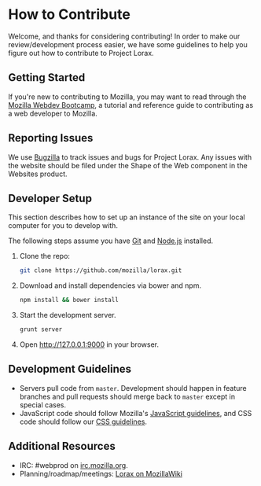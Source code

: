 # How to Contribute

Welcome, and thanks for considering contributing! In order to make our
review/development process easier, we have some guidelines to help you figure
out how to contribute to Project Lorax.


## Getting Started

If you're new to contributing to Mozilla, you may want to read through the
[Mozilla Webdev Bootcamp](http://mozweb.readthedocs.org/en/latest/), a tutorial
and reference guide to contributing as a web developer to Mozilla.


## Reporting Issues

We use [Bugzilla][] to track issues and bugs for Project Lorax. Any issues
with the website should be filed under the Shape of the Web component in the
Websites product.

[Bugzilla]: https://bugzilla.mozilla.org/buglist.cgi?product=Websites&component=Shape%20of%20the%20Web&resolution=---


## Developer Setup

This section describes how to set up an instance of the site on your local
computer for you to develop with.

The following steps assume you have [Git](http://git-scm.com/) and
[Node.js](http://nodejs.org/) installed.

1. Clone the repo:

   ```sh
   git clone https://github.com/mozilla/lorax.git
   ```

2. Download and install dependencies via bower and npm.

    ```sh
    npm install && bower install
    ```

3. Start the development server.

   ```sh
   grunt server
   ```

4. Open http://127.0.0.1:9000 in your browser.


## Development Guidelines

* Servers pull code from `master`. Development should happen in feature branches
  and pull requests should merge back to `master` except in special cases.
* JavaScript code should follow Mozilla's [JavaScript guidelines](js-bootcamp),
  and CSS code should follow our [CSS guidelines](css-bootcamp).

[js-bootcamp]: http://mozweb.readthedocs.org/en/latest/reference/js-style.html
[css-bootcamp]: http://mozweb.readthedocs.org/en/latest/reference/css-style.html


## Additional Resources

* IRC: #webprod on [irc.mozilla.org](https://wiki.mozilla.org/IRC).
* Planning/roadmap/meetings: [Lorax on MozillaWiki](https://wiki.mozilla.org/Engagement/Campaigns/Project_Lorax)
